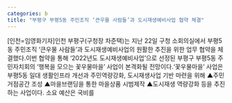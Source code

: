 ```yaml
---
categories: b
title: "부평구 부평5동 주민조직 ‘큰우물 사람들’과 도시재생예비사업 협약 체결"
---
```

[인천=임영화기자]인천 부평구(구청장 차준택)는 지난 22일 구청 소회의실에서 부평5동 주민조직 ‘큰우물 사람들’과 도시재생예비사업의 원활한 추진을 위한 업무 협약을 체결했다.이번 협약을 통해 ‘2022년도 도시재생예비사업’으로 선정된 부평구 부평5동 주민자치회의 ‘행복을 모으는 꽃우물마을’ 사업이 본격화될 전망이다.‘꽃우물마을’ 사업은 부평5동 일대 생활인프라 개선과 주민역량강화, 도시재생사업 기반 마련을 위해 ▲주민거점공간 조성 ▲마을브랜딩을 통한 마을상품 시범제작 ▲도시재생 역량강화 등을 추진하는 사업이다. 소요 예산은 국비를